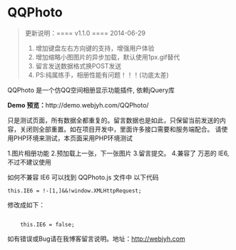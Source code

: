 QQPhoto
=========

<blockquote>
	<p>更新说明：==== v1.1.0 ==== 2014-06-29</p>
	<ol>
		<li>增加键盘左右方向键的支持，增强用户体验</li>
		<li>增加缩略小图图片的异步加载，默认使用1px.gif替代</li>
		<li>留言发送数据格式换POST发送</li>
		<li>PS:纯属练手，相册性能有问题！！！(功底太差)</li>
	</ol>
</blockquote>

<p>QQPhoto 是一个仿QQ空间相册显示功能插件, 依赖jQuery库</p>
<p><strong>Demo 预览：</strong>http://demo.webjyh.com/QQPhoto/</p>

只是测试页面，所有数据全都重复的。留言数据也是如此，只保留当前发送的内容，关闭则全部重置。如在项目开发中，里面许多接口需要和服务端配合。
请使用PHP环境来测试，本页面采用PHP环境测试

1.图片相册功能
2.预加载上一张，下一张图片
3.留言提交。
4.兼容了 万恶的 IE6, 不过不建议使用

如何不兼容 IE6 可以找到 QQPhoto.js 文件中 以下代码<br />
<code>
	this.IE6 = !-[1,]&&!window.XMLHttpRequest;
</code>
<p>修改成如下：</p>
<code>
	this.IE6 = false;
</code>

如有错误或Bug请在我博客留言说明。地址：http://webjyh.com
